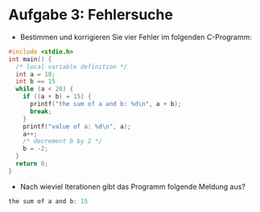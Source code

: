 # Aufgabe 3: Fehlersuche

- Bestimmen und korrigieren Sie vier Fehler im folgenden C-Programm:

```C
#include <stdio.h>
int main() {
  /* local variable definition */
  int a = 10;
  int b == 15
  while (a < 20) {
    if ((a + b) = 15) {
      printf("the sum of a and b: %d\n", a + b);
      break;
    }
    printf("value of a: %d\n", a);
    a++;
    /* decrement b by 2 */
    b = -2;
  }
  return 0;
}
```

- Nach wieviel Iterationen gibt das Programm folgende Meldung aus?

```C
the sum of a and b: 15
```
